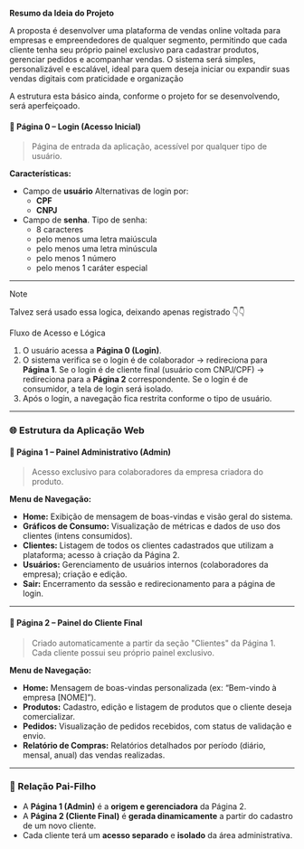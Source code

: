 

**Resumo da Ideia do Projeto**  

A proposta é desenvolver uma plataforma de vendas online voltada para empresas e empreendedores de qualquer segmento, permitindo que cada cliente tenha seu próprio painel exclusivo para cadastrar produtos, gerenciar pedidos e acompanhar vendas. O sistema será simples, personalizável e escalável, ideal para quem deseja iniciar ou expandir suas vendas digitais com praticidade e organização

A estrutura esta básico ainda, conforme o projeto for se desenvolvendo, será aperfeiçoado. 

#### **🔹 Página 0 – Login (Acesso Inicial)**

> Página de entrada da aplicação, acessível por qualquer tipo de usuário.

**Características:**

- Campo de **usuário**
     Alternativas de login por:
     - **CPF**
     - **CNPJ**
- Campo de **senha**.
     Tipo de senha:
    -  8 caracteres
    -  pelo menos uma letra maiúscula
    -  pelo menos uma letra minúscula
    -  pelo menos 1 número
    -  pelo menos 1 caráter especial
---

> [!note]
> Talvez será usado essa logica, deixando apenas registrado 👇👇
> 
> Fluxo de Acesso e Lógica
> 1. O usuário acessa a **Página 0 (Login)**.
> 2. O sistema verifica se o login é de colaborador → redireciona para **Página 1**. Se o login é de cliente final (usuário com CNPJ/CPF) → redireciona para a **Página 2** correspondente. Se o login é de consumidor, a tela de login será isolado.
> 3. Após o login, a navegação fica restrita conforme o tipo de usuário. 

---
### 🌐 Estrutura da Aplicação Web

#### **🔹 Página 1 – Painel Administrativo (Admin)**

> Acesso exclusivo para colaboradores da empresa criadora do produto.

**Menu de Navegação:**

- **Home:** Exibição de mensagem de boas-vindas e visão geral do sistema.
- **Gráficos de Consumo:** Visualização de métricas e dados de uso dos clientes (intens consumidos).
- **Clientes:** Listagem de todos os clientes cadastrados que utilizam a plataforma; acesso à criação da Página 2.
- **Usuários:** Gerenciamento de usuários internos (colaboradores da empresa); criação e edição.
- **Sair:** Encerramento da sessão e redirecionamento para a página de login.
---
#### **🔸 Página 2 – Painel do Cliente Final**

> Criado automaticamente a partir da seção "Clientes" da Página 1. Cada cliente possui seu próprio painel exclusivo.

**Menu de Navegação:**

- **Home:** Mensagem de boas-vindas personalizada (ex: “Bem-vindo à empresa [NOME]”).
- **Produtos:** Cadastro, edição e listagem de produtos que o cliente deseja comercializar.
- **Pedidos:** Visualização de pedidos recebidos, com status de validação e envio.
- **Relatório de Compras:** Relatórios detalhados por período (diário, mensal, anual) das vendas realizadas.
---
### 🧩 Relação Pai-Filho

- A **Página 1 (Admin)** é a **origem e gerenciadora** da Página 2.
- A **Página 2 (Cliente Final)** é **gerada dinamicamente** a partir do cadastro de um novo cliente.
- Cada cliente terá um **acesso separado** e **isolado** da área administrativa.

